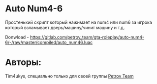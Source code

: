 # Auto Num4-6

Простенький скрипт который нажимает на num4 или num6 за игрока который взламывает дверь/машину/чинит машину и т.д.

Donwload - https://gitlab.com/petrov_team/gta-roleplay/auto-num4-6/-/raw/master/compiled/auto_num46.luac

# Авторы:
Tim4ukys, специально только для своей группы [Petrov Team](https://vk.com/petrov_team)
